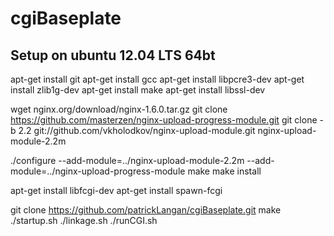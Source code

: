 cgiBaseplate
============

Setup on ubuntu 12.04 LTS 64bt
------------------------------
apt-get install git
apt-get install gcc
apt-get install libpcre3-dev
apt-get install zlib1g-dev
apt-get install make
apt-get install libssl-dev

wget nginx.org/download/nginx-1.6.0.tar.gz
git clone https://github.com/masterzen/nginx-upload-progress-module.git
git clone -b 2.2 git://github.com/vkholodkov/nginx-upload-module.git nginx-upload-module-2.2m

./configure --add-module=../nginx-upload-module-2.2m --add-module=../nginx-upload-progress-module
make
make install

apt-get install libfcgi-dev
apt-get install spawn-fcgi

git clone https://github.com/patrickLangan/cgiBaseplate.git
make
./startup.sh
./linkage.sh
./runCGI.sh

